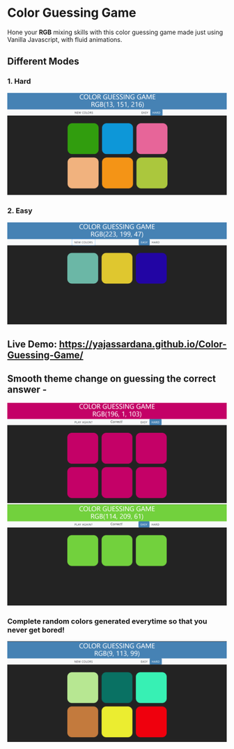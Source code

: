 # Color Guessing Game
Hone your **RGB** mixing skills with this color guessing game made just using Vanilla Javascript, with fluid animations.
## Different Modes
### 1. Hard
![hard](https://github.com/Yajassardana/Color-Guessing-Game/blob/master/README/Screenshot%20(45).png)
### 2. Easy
![Easy](https://github.com/Yajassardana/Color-Guessing-Game/blob/master/README/Screenshot%20(46).png)
## Live Demo: https://yajassardana.github.io/Color-Guessing-Game/
## Smooth theme change on guessing the correct answer -
![CorrectHard](https://github.com/Yajassardana/Color-Guessing-Game/blob/master/README/Screenshot%20(47).png)
![CorrectEasy](https://github.com/Yajassardana/Color-Guessing-Game/blob/master/README/Screenshot%20(48).png)
### Complete **random** colors generated everytime so that you never get bored!
![Random](https://github.com/Yajassardana/Color-Guessing-Game/blob/master/README/Screenshot%20(51).png)
